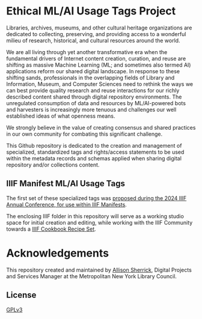 # Ethical ML/AI Usage Tags Project

Libraries, archives, museums, and other cultural heritage organizations are dedicated to collecting, preserving, and providing access to a wonderful milieu of research, historical, and cultural resources around the world.

We are all living through yet another transformative era when the fundamental drivers of Internet content creation, curation, and reuse are shifting as massive Machine Learning (ML; and sometimes also termed AI) applications reform our shared digital landscape. In response to these shifting sands, professionals in the overlapping fields of Library and Information, Museum, and Computer Sciences need to rethink the ways we can best provide quality research and reuse interactions for our richly described content shared through digital repository environments. The unregulated consumption of data and resources by ML/AI-powered bots and harvesters is increasingly more tenuous and challenges our well established ideas of what openness means. 

We strongly believe in the value of creating consensus and shared practices in our own community for combating this significant challenge.

This Github repository is dedicated to the creation and management of specialized, standardized tags and rights/access statements to be used within the metadata records and schemas applied when sharing digital repository and/or collections content.

## IIIF Manifest ML/AI Usage Tags

The first set of these specialized tags was [proposed during the 2024 IIIF Annual Conference, for use within IIIF Manifests](https://docs.google.com/presentation/d/18rggHeFld7HOJefmVc6ku_7M5edLfgfZkpnQZiagSOA/edit?usp=share_link). 

The enclosing IIIF folder in this repository will serve as a working studio space for initial creation and editing, while working with the IIIF Community towards a [IIIF Cookbook Recipe Set](https://github.com/IIIF/cookbook-recipes). 

# Acknowledgements

This repository created and maintained by [Allison Sherrick](https://github.com/alliomeria), Digital Projects and Services Manager at the Metropolitan New York Library Council.

## License
[GPLv3](http://www.gnu.org/licenses/gpl-3.0.txt)
